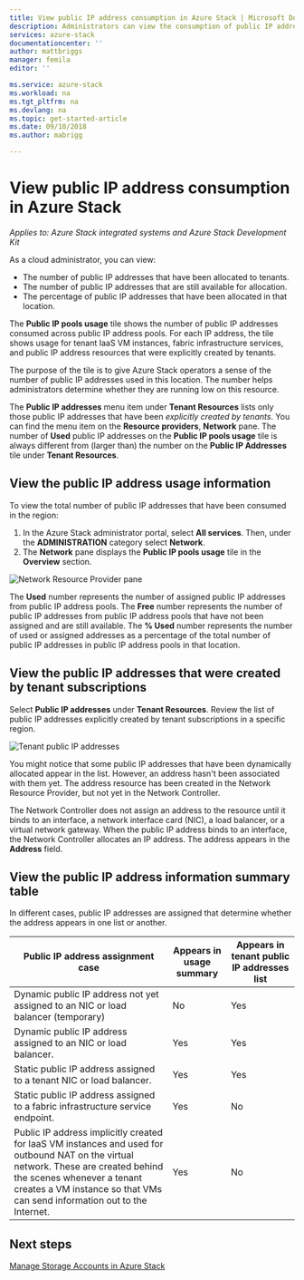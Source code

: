 ```yaml
---
title: View public IP address consumption in Azure Stack | Microsoft Docs
description: Administrators can view the consumption of public IP addresses in a region
services: azure-stack
documentationcenter: ''
author: mattbriggs
manager: femila
editor: ''

ms.service: azure-stack
ms.workload: na
ms.tgt_pltfrm: na
ms.devlang: na
ms.topic: get-started-article
ms.date: 09/10/2018
ms.author: mabrigg

---
```

# View public IP address consumption in Azure Stack

*Applies to: Azure Stack integrated systems and Azure Stack Development Kit*

As a cloud administrator, you can view:
 - The number of public IP addresses that have been allocated to tenants.
 - The number of public IP addresses that are still available for allocation.
 - The percentage of public IP addresses that have been allocated in that location.

The **Public IP pools usage** tile shows the number of public IP addresses consumed across public IP address pools. For each IP address, the tile shows usage for tenant IaaS VM instances, fabric infrastructure services, and public IP address resources that were explicitly created by tenants.

The purpose of the tile is to give Azure Stack operators a sense of the number of public IP
addresses used in this location. The number helps administrators determine whether
they are running low on this resource.

The **Public IP addresses** menu item under **Tenant Resources** lists only those public IP addresses that have been *explicitly created by tenants*. You can find the menu item on the **Resource providers**, **Network** pane. The number of **Used** public IP addresses on the **Public IP pools usage** tile is always different from (larger than) the number on the **Public IP Addresses** tile
under **Tenant Resources**.

## View the public IP address usage information
To view the total number of public IP addresses that have been consumed
in the region:

1. In the Azure Stack administrator portal, select **All services**. Then, under the **ADMINISTRATION** category select **Network**.
1. The **Network** pane displays the **Public IP pools usage** tile in the **Overview** section.

![Network Resource Provider pane](media/azure-stack-viewing-public-ip-address-consumption/image01.png)

The **Used** number represents the number of assigned public IP addresses from public IP address pools. The **Free** number represents the number of public IP addresses from public IP address pools that have not been assigned and are still available. The **% Used** number represents the number of used or assigned addresses as a percentage of the total number of public IP addresses in public IP address pools in that location.

## View the public IP addresses that were created by tenant subscriptions
Select **Public IP addresses** under **Tenant Resources**. Review the list of public IP addresses explicitly created by tenant subscriptions in a specific region.

![Tenant public IP addresses](media/azure-stack-viewing-public-ip-address-consumption/image02.png)

You might notice that some public IP addresses that have been dynamically allocated appear in the list. However, an address hasn't been associated with them yet. The address resource has been created in the Network Resource Provider, but not yet in the Network Controller.

The Network Controller does not assign an address to the resource until it
binds to an interface, a network interface card
(NIC), a load balancer, or a virtual network gateway. When the public IP
address binds to an interface, the Network Controller allocates an IP
address. The address appears in the **Address** field.

## View the public IP address information summary table
In different cases, public IP addresses are
assigned that determine whether the address appears in one
list or another.

| **Public IP address assignment case** | **Appears in usage summary** | **Appears in tenant public IP addresses list** |
| --- | --- | --- |
| Dynamic public IP address not yet assigned to an NIC or load balancer (temporary) |No |Yes |
| Dynamic public IP address assigned to an NIC or load balancer. |Yes |Yes |
| Static public IP address assigned to a tenant NIC or load balancer. |Yes |Yes |
| Static public IP address assigned to a fabric infrastructure service endpoint. |Yes |No |
| Public IP address implicitly created for IaaS VM instances and used for outbound NAT on the virtual network. These are created behind the scenes whenever a tenant creates a VM instance so that VMs can send information out to the Internet. |Yes |No |

## Next steps
[Manage Storage Accounts in Azure Stack](azure-stack-manage-storage-accounts.md)